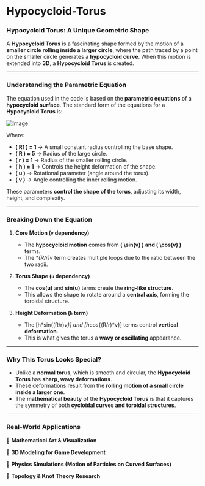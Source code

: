 # Hypocycloid-Torus

### **Hypocycloid Torus: A Unique Geometric Shape**
A **Hypocycloid Torus** is a fascinating shape formed by the motion of a **smaller circle rolling inside a larger circle**, where the path traced by a point on the smaller circle generates a **hypocycloid curve**. When this motion is extended into **3D**, a **Hypocycloid Torus** is created.

---

### **Understanding the Parametric Equation**
The equation used in the code is based on the **parametric equations** of a **hypocycloid surface**. The standard form of the equations for a **Hypocycloid Torus** is:

![Image](https://github.com/user-attachments/assets/a42725ba-62e9-4d4e-a43e-7aa70f88019d)

Where:  
- **\( R1 \) = 1** → A small constant radius controlling the base shape.  
- **\( R \) = 5** → Radius of the large circle.  
- **\( r \) = 1** → Radius of the smaller rolling circle.  
- **\( h \) = 1** → Controls the height deformation of the shape.  
- **\( u \)** → Rotational parameter (angle around the torus).  
- **\( v \)** → Angle controlling the inner rolling motion.  

These parameters **control the shape of the torus**, adjusting its width, height, and complexity.

---

### **Breaking Down the Equation**
1. **Core Motion (`v` dependency)**
   - The **hypocycloid motion** comes from **\( \sin(v) \) and \( \cos(v) \)** terms.
   - The **(R/r)*v** term creates multiple loops due to the ratio between the two radii.

2. **Torus Shape (`u` dependency)**
   - The **cos(u)** and **sin(u)** terms create the **ring-like structure**.
   - This allows the shape to rotate around a **central axis**, forming the toroidal structure.

3. **Height Deformation (`h` term)**
   - The [h*sin{(R/r)*v}] and [h*cos{(R/r)*v}] terms control **vertical deformation**.
   - This is what gives the torus a **wavy or oscillating** appearance.

---

### **Why This Torus Looks Special?**
- Unlike a **normal torus**, which is smooth and circular, the **Hypocycloid Torus** has **sharp, wavy deformations**.
- These deformations result from the **rolling motion of a small circle inside a larger one**.
- The **mathematical beauty** of the **Hypocycloid Torus** is that it captures the symmetry of both **cycloidal curves and toroidal structures**.

---

### **Real-World Applications**
🔹 **Mathematical Art & Visualization** 

🔹 **3D Modeling for Game Development** 

🔹 **Physics Simulations (Motion of Particles on Curved Surfaces)** 

🔹 **Topology & Knot Theory Research** 

